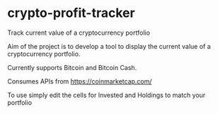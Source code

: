 # crypto-profit-tracker
Track current value of a cryptocurrency portfolio

Aim of the project is to develop a tool to display the current value of a cryptocurrency portfolio.

Currently supports Bitcoin and Bitcoin Cash.

Consumes APIs from https://coinmarketcap.com/

To use simply edit the cells for Invested and Holdings to match your portfolio
